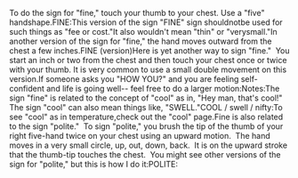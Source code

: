 To do the sign for "fine," touch your thumb to your chest. Use a "five" handshape.FINE:This version of the sign "FINE" sign shouldnotbe used for such 
things as "fee or
cost."It also wouldn't mean "thin" or "verysmall."In another version of the sign for "fine," the hand moves outward from the chest a few 
inches.FINE (version)Here is yet another way to sign "fine."  You start an inch or two from the chest and then
touch your chest once or twice with your thumb. It is very common to use a small double 
movement on this version.If someone asks you "HOW YOU?" and you are feeling self-confident
and life is going well-- feel free to do a larger motion:Notes:The sign "fine" is related to the concept of "cool" as in, "Hey man, that's 
cool!" The sign "cool" can also mean things like, "SWELL."COOL / swell / nifty:To see "cool" as in temperature,check out the "cool" 
page.Fine is also related to the sign "polite."  To sign "polite," you brush the 
tip of the thumb of your right five-hand twice on your chest using an upward 
motion.  The hand moves in a very small circle, up, out, down, back.  
It is on the upward stroke that the thumb-tip touches the chest.  You might 
see other versions of the sign for "polite," but this is how I do it:POLITE: